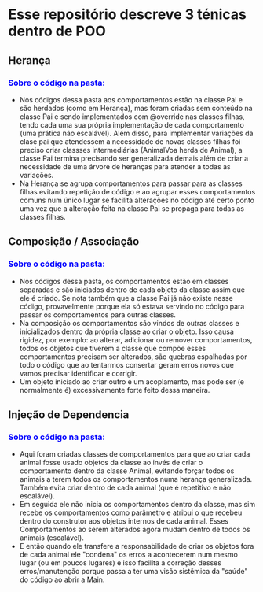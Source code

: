 # Esse repositório descreve 3 ténicas dentro de POO
<style>h3{color: blue;}</style>

## Herança
### Sobre o código na pasta:
- Nos códigos dessa pasta aos comportamentos estão na classe Pai e são herdados (como em Herança), mas foram criadas
sem conteúdo na classe Pai e sendo implementados com @override nas classes filhas, tendo cada uma sua própria
implementação de cada comportamento (uma prática não escalável). Além disso, para implementar variações da clase pai
que atendessem a necessidade de novas classes filhas foi preciso criar classses intermediárias (AnimalVoa herda de 
Animal), a classe Pai termina precisando ser generalizada demais além de criar a necessidade de uma árvore de heranças 
para atender a todas as variações.
- Na Herança se agrupa comportamentos para passar para as classes filhas evitando repetição de código e ao agrupar 
esses comportamentos comuns num único lugar se facilita alterações no código até certo ponto uma vez que a 
alteração feita na classe Pai se propaga para todas as classes filhas. 

## Composição / Associação
### Sobre o código na pasta:
- Nos códigos dessa pasta, os comportamentos estão em classes separadas e são iniciados dentro de cada objeto da classe
assim que ele é criado. Se nota também que a classe Pai já não existe nesse código, provavelmente porque ela só estava 
servindo no código para passar os comportamentos para outras classes. 
- Na composição os comportamentos são vindos de outras classes e inicializados dentro da própria classe ao criar o 
objeto. Isso causa rigidez, por exemplo: ao alterar, adicionar ou remover comportamentos, todos os objetos que tiverem 
a classe que compõe esses comportamentos precisam ser alterados, são quebras espalhadas por todo o código que ao 
tentarmos consertar geram erros novos que vamos precisar identificar e corrigir.
- Um objeto iniciado ao criar outro é um acoplamento, mas pode ser (e normalmente é) excessivamente forte feito dessa
maneira.

## Injeção de Dependencia
### Sobre o código na pasta:
- Aqui foram criadas classes de comportamentos para que ao criar cada animal fosse usado objetos da classe ao invés de 
criar o comportamento dentro da classe Animal, evitando forçar todos os animais a terem todos os comportamentos numa 
herança generalizada. Também evita criar dentro de cada animal (que é repetitivo e não escalável).
- Em seguida ele não inicia os comportamentos dentro da classe, mas sim recebe os comportamentos como parâmetro e 
atribui o que recebeu dentro do construtor aos objetos internos de cada animal. Esses Comportamentos ao serem alterados
agora mudam dentro de todos os animais (escalável).
- E então quando ele transfere a responsabilidade de criar os objetos fora de cada animal ele "condena" os erros a 
acontecerem num mesmo lugar (ou em poucos lugares) e isso facilita a correção desses erros/manutenção porque passa a 
ter uma visão sistêmica da "saúde" do código ao abrir a Main.
